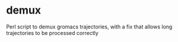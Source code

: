 # demux
Perl script to demux gromacs trajectories, with a fix that allows long trajectories to be processed correctly
